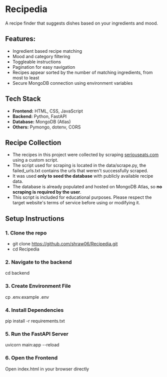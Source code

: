 # Recipedia

A recipe finder that suggests dishes based on your ingredients and mood.

## Features:
- Ingredient based recipe matching
- Mood and category filtering
- Toggleable instructions
- Pagination for easy navigation
- Recipes appear sorted by the number of matching ingredients, from most to least
- Secure MongoDB connection using environment variables

## Tech Stack
- **Frontend:** HTML, CSS, JavaScript
- **Backend:** Python, FastAPI
- **Database:** MongoDB (Atlas)
- **Others:** Pymongo, dotenv, CORS

## Recipe Collection
- The recipes in this project were collected by scraping [seriouseats.com](https://www.seriouseats.com) using a custom script.
- The script used for scraping is located in the data/scrape.py, the failed_urls.txt contains the urls that weren't successfully scraped.
- It was used **only to seed the database** with publicly available recipe data.
- The database is already populated and hosted on MongoDB Atlas, so **no scraping is required by the user**.
- This script is included for educational purposes. Please respect the target website's terms of service before using or modifying it.

## Setup Instructions

### 1. Clone the repo
- git clone https://github.com/shraw06/Recipedia.git
- cd Recipedia

### 2. Navigate to the backend
cd backend

### 3. Create Environment File
cp .env.example .env

### 4. Install Dependencies
pip install -r requirements.txt

### 5. Run the FastAPI Server
uvicorn main:app --reload

### 6. Open the Frontend
Open index.html in your browser directly

